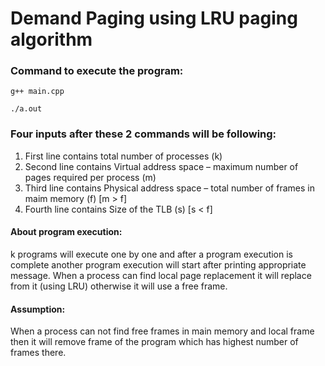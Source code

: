 # Demand Paging using LRU paging algorithm
### Command to execute the program:
```
g++ main.cpp 
```
``` 
./a.out  
```
### Four inputs after these 2 commands will be following:
1) First line contains total number of processes (k)
2) Second line contains Virtual address space – maximum number of pages required per process (m)
3) Third line contains Physical address space – total number of frames in maim memory (f) [m > f]
4) Fourth line contains Size of the TLB (s) [s < f]

#### About program execution:
k programs will execute one by one and after a program execution is complete another program execution will start after printing appropriate message.
When a process can find local page replacement it will replace from it (using LRU) otherwise it will use a free frame.

#### Assumption:
When a process can not find free frames in main memory and local frame then it will remove frame of the program which has highest number of frames there.
